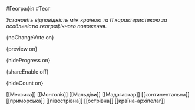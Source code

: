 #Географія #Тест

*Установіть відповідність між країною та її характеристикою за особливістю географічного положення.*

{noChangeVote on}

{preview on}

{hideProgress on}

{shareEnable off}

{hideCount on}

[[Мексика]]
[[Монголія]]
[[Мальдіви]]
[[Мадагаскар]]
[[континентальна]]
[[приморська]]
[[півострівна]]
[[острівна]]
[[країна-архіпелаг]]
